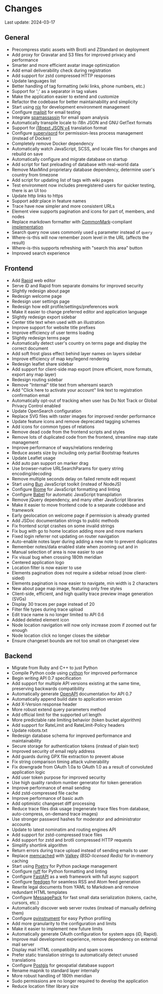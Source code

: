 # Changes

Last update: 2024-03-17

## General

- Precompress static assets with Brotli and ZStandard on deployment
- Add proxy for Gravatar and S3 files for improved privacy and performance
- Smarter and more efficient avatar image optimization
- Add email deliverability check during registration
- Add support for zstd compressed HTTP responses
- Update languages list
- Better handling of tag formatting (wiki links, phone numbers, etc.)
- Support for ';' as a separator in tag values
- Make the application easier to extend and customize
- Refactor the codebase for better maintainability and simplicity
- Start using [nix](https://nixos.org/) for development environment management
- Configure [mailpit](https://mailpit.axllent.org/) for email testing
- Integrate [spamassassin](https://spamassassin.apache.org/) for email spam analysis
- Automatically transpile locale to i18n JSON and GNU GetText formats
- Support for [i18next JSON v4](https://www.i18next.com/misc/json-format) translation format
- Configure [supervisord](https://supervisord.org/) for permission-less process management (instead of Docker)
- Completely remove Docker dependency
- Automatically watch JavaScript, SCSS, and locale files for changes and rebuild on save
- Automatically configure and migrate database on startup
- Add script for fast preloading of database with real-world data
- Remove MaxMind proprietary database dependency, determine user's country from timezone
- Add script for updating list of tags with wiki pages
- Test environment now includes preregistered users for quicker testing, there is an UI too
- Update http links to https
- Support addr:place in feature names
- Trace have now simpler and more consistent URLs
- Element view supports pagination and icons for part of, members, and nodes
- Replace markdown formatter with [CommonMark](https://spec.commonmark.org/)-compliant [implementation](https://github.com/executablebooks/markdown-it-py)
- Search query now uses commonly used `q` parameter instead of `query`
- Where-is-this will now remember zoom level in the URL (affects the result)
- Where-is-this supports refreshing with "search this area" button
- Improved search experience

## Frontend

- Add [Rapid](https://rapideditor.org/) web editor
- Serve iD and Rapid from separate domains for improved security
- Slightly redesign about page
- Redesign welcome page
- Redesign user settings page
- Redesign how edit profile/settings/preferences work
- Make it easier to change preferred editor and application language
- Slightly redesign export sidebar
- Center title text when used with an illustration
- Improve support for website title prefixes
- Improve efficiency of user terms loading
- Slightly redesign terms page
- Automatically detect user's country on terms page and display the correct document
- Add soft frost glass effect behind layer names on layers sidebar
- Improve efficiency of map key/legend rendering
- Redesign leaflet share sidebar
- Add support for client-side map export (more efficient, more formats, export any map layer)
- Redesign routing sidebar
- Remove "Internal" title text from whereami search
- Add "Click here to activate your account" link text to registration confirmation email
- Automatically opt-out of tracking when user has Do Not Track or Global Privacy Control enabled
- Update OpenSearch configuration
- Replace SVG files with raster images for improved render performance
- Update feature icons and remove deprecated tagging schemes
- Add icons for common types of relations
- Remove dead code from the frontend scripts and styles
- Remove lots of duplicated code from the frontend, streamline map state management
- Improve performance of ways/relations rendering
- Reduce assets size by including only partial Bootstrap features
- Update Leaflet usage
- Add auto pan support on marker drag
- Use browser-native URLSearchParams for query string encoding/decoding
- Remove multiple seconds delay on failed remote edit request
- Start using [Bun](https://bun.sh/) JavaScript toolkit (instead of NodeJS)
- Configure [Biome](https://biomejs.dev/) for JavaScript formatting and linting
- Configure [Babel](https://babeljs.io/) for automatic JavaScript transpilation
- Remove jQuery dependency, and many other JavaScript libraries
- Make it easier to move frontend code to a separate codebase and framework
- Early geolocation on welcome page if permission is already granted
- Add JSDoc documentation strings to public methods
- Fix frontend script crashes on some invalid strings
- Fix bug with go to home location adding more and more markers
- Fixed login referrer not updating on router navigation
- Auto-enable notes layer during adding a new note to prevent duplicates
- Remember notes/data enabled state when zooming out and in
- Manual selection of area is now easier to use
- Fix visual bug when crossing 180th meridian
- Centered application logo
- Location filter is now easier to use
- Elements pagination does not require a sidebar reload (now client-sided)
- Elements pagination is now easier to navigate, min width is 2 characters
- New about page map image, featuring only free styles
- Client-side, efficient, and high quality trace preview image generation (SVGs)
- Display 30 traces per page instead of 20
- Filter file types during trace upload
- Edit trace name is no longer limited to API 0.6
- Added deleted element icon
- Node location navigation will now only increase zoom if zoomed out far enough
- Node location click no longer closes the sidebar
- Ensure changeset bounds are not too small on changeset view

## Backend

- Migrate from Ruby and C++ to just Python
- Compile Python code using [cython](https://cython.org/) for improved performance
- Begin writing API 0.7 specification
- Add support for multiple API versions existing at the same time, preserving backwards compatibility
- Automatically generate [OpenAPI](https://swagger.io/specification/) documentation for API 0.7
- Automatically append build date to application version
- Add X-Version response header
- More robust extend query parameters method
- Add official limit for the supported url length
- More predictable rate limiting behavior (token bucket algorithm)
- Add support for RateLimit and RateLimit-Policy headers
- Update robots.txt
- Redesign database schema for improved performance and maintainability
- Secure storage for authentication tokens (instead of plain text)
- Improved security of email reply address
- Add guards during GPX file extraction to prevent abuse
- Fix string comparison timing attack vulnerability
- Fix downgrade from OAuth 1.0a to OAuth 1.0 as a result of convoluted application logic
- Add user token purpose for improved security
- Use high quality random number generator for token generation
- Improve performance of email sending
- Add zstd-compressed file cache
- Improve performance of basic auth
- Add optimistic changeset diff processing
- Reduce trace files disk usage (regenerate trace files from database, auto-compress, on-demand trace images)
- Use stronger password hashes for moderator and administrator accounts
- Update to latest nominatim and routing engines API
- Add support for zstd-compressed trace files
- Add support for zstd and brotli compressed HTTP requests
- Simplify shortlink algorithm
- Return errors during trace upload instead of sending emails to user
- Replace [memcached](https://memcached.org/) with [Valkey](https://valkey.io/) *(BSD-licensed Redis)* for in-memory caching
- Start using [Poetry](https://python-poetry.org/) for Python package management
- Configure [ruff](https://docs.astral.sh/ruff/) for Python formatting and linting
- Configure [FastAPI](https://fastapi.tiangolo.com/) as a web framework with full async support
- Configure [feedgen](https://feedgen.kiesow.be/) for seamless RSS and Atom feed generation
- Rewrite legal documents from YAML to Markdown and remove redundant HTML templates
- Configure [MessagePack](https://msgpack.org/) for fast small data serialization (tokens, cache, cursors, etc.)
- Automatically discover web server routes (instead of manually defining them)
- Configure [pyinstrument](https://github.com/joerick/pyinstrument) for easy Python profiling
- Add more granularity to the configuration and limits
- Make it easier to implement new future limits
- Automatically generate OAuth configuration for system apps (iD, Rapid).
- Improve mail development experience, remove dependency on external mail server
- Display mail HTML compatibility and spam scores
- Prefer static translation strings to automatically detect unused translations
- Configure [Postgis](https://postgis.net/) for geospatial database support
- Rename mapnik to standard layer internally
- More robust handling of 180th meridian
- Sudo permissions are no longer required to develop the application
- Reduce location filter library size
